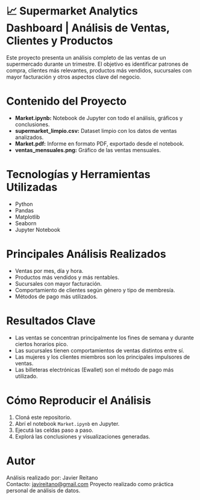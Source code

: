 # 📈 Supermarket Analytics Dashboard | Análisis de Ventas, Clientes y Productos

Este proyecto presenta un análisis completo de las ventas de un supermercado durante un trimestre. El objetivo es identificar patrones de compra, clientes más relevantes, productos más vendidos, sucursales con mayor facturación y otros aspectos clave del negocio.

# Contenido del Proyecto

- **Market.ipynb:** Notebook de Jupyter con todo el análisis, gráficos y conclusiones.
- **supermarket_limpio.csv:** Dataset limpio con los datos de ventas analizados.
- **Market.pdf:** Informe en formato PDF, exportado desde el notebook.
- **ventas_mensuales.png:** Gráfico de las ventas mensuales.

# Tecnologías y Herramientas Utilizadas

- Python
- Pandas
- Matplotlib
- Seaborn
- Jupyter Notebook

# Principales Análisis Realizados

- Ventas por mes, día y hora.
- Productos más vendidos y más rentables.
- Sucursales con mayor facturación.
- Comportamiento de clientes según género y tipo de membresía.
- Métodos de pago más utilizados.

# Resultados Clave

- Las ventas se concentran principalmente los fines de semana y durante ciertos horarios pico.
- Las sucursales tienen comportamientos de ventas distintos entre sí.
- Las mujeres y los clientes miembros son los principales impulsores de ventas.
- Las billeteras electrónicas (Ewallet) son el método de pago más utilizado.

# Cómo Reproducir el Análisis

1. Cloná este repositorio.
2. Abrí el notebook `Market.ipynb` en Jupyter.
3. Ejecutá las celdas paso a paso.
4. Explorá las conclusiones y visualizaciones generadas.

# Autor
Análisis realizado por: Javier Reitano  
Contacto: javireitano@gmail.com
Proyecto realizado como práctica personal de análisis de datos.
